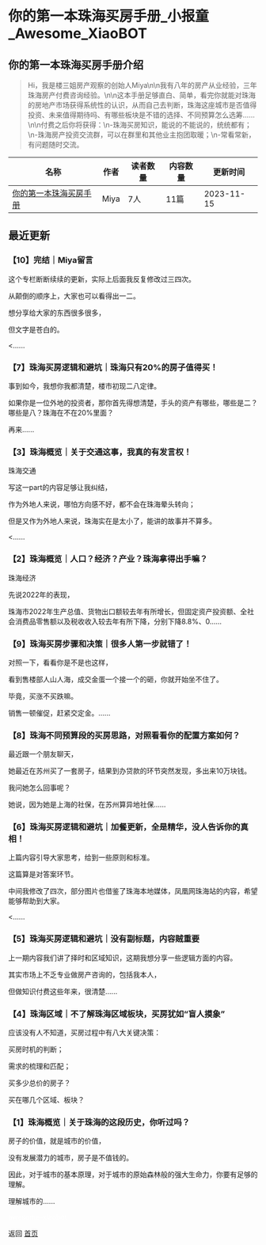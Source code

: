 # 你的第一本珠海买房手册_小报童_Awesome_XiaoBOT

## 你的第一本珠海买房手册介绍
> Hi，我是楼三姐房产观察的创始人Miya\n\n我有八年的房产从业经验，三年珠海房产付费咨询经验。\n\n这本手册足够直白、简单，看完你就能对珠海的房地产市场获得系统性的认识，从而自己去判断，珠海这座城市是否值得投资、未来值得期待吗、有哪些板块是不错的选择、不同预算怎么选筹……\n\n付费之后你将获得：\n-珠海买房知识，能说的不能说的，统统都有；\n-珠海房产投资交流群，可以在群里和其他业主抱团取暖；\n-常看常新，有问题随时交流。  
  


|名称|作者|读者数量|内容数量|更新时间|
|---|---|---|---|---|
|[你的第一本珠海买房手册](https://xiaobot.net/p/lousanjie?refer=9c3f1c95-a052-465a-9902-f6d75080262a)|Miya|7人|11篇|2023-11-15|

## 最近更新
### 【10】完结｜Miya留言

这个专栏断断续续的更新，实际上后面我反复修改过三四次。

从颠倒的顺序上，大家也可以看得出一二。

想分享给大家的东西很多很多，

但文字是苍白的。

<......

### 【7】珠海买房逻辑和避坑｜珠海只有20%的房子值得买！

事到如今，我想你我都清楚，楼市初现二八定律。

如果你是一位外地的投资者，那你首先得想清楚，手头的资产有哪些，哪些是二？哪些是八？珠海在不在20%里面？

再来......

### 【3】珠海概览｜关于交通这事，我真的有发言权！

珠海交通

写这一part的内容足够让我纠结，

作为外地人来说，哪怕方向感不好，都不会在珠海晕头转向；

但是又作为外地人来说，珠海实在是太小了，能讲的故事并不算多。

<......

### 【2】珠海概览｜人口？经济？产业？珠海拿得出手嘛？

珠海经济

先说2022年的表现，

珠海市2022年生产总值、货物出口额较去年有所增长，但固定资产投资额、全社会消费品零售额以及税收收入较去年有所下降，分别下降8.8%、0......

### 【9】珠海买房步骤和决策｜很多人第一步就错了！

对照一下，看看你是不是也这样，

看到售楼部人山人海，成交金蛋一个接一个的砸，你就开始坐不住了。

毕竟，买涨不买跌嘛。

销售一顿催促，赶紧交定金。......

### 【8】珠海不同预算段的买房思路，对照看看你的配置方案如何？

最近跟一个朋友聊天，

她最近在苏州买了一套房子，结果到办贷款的环节突然发现，多出来10万块钱。

我问她怎么回事呢？

她说，因为她是上海的社保，在苏州算异地社保......

### 【6】珠海买房逻辑和避坑｜加餐更新，全是精华，没人告诉你的真相！

上篇内容引导大家思考，给到一些原则和标准。

这篇算是对答案环节。

中间我修改了四次，部分图片也借鉴了珠海本地媒体，凤凰网珠海站的内容，希望能够帮助到大家。

<......

### 【5】珠海买房逻辑和避坑｜没有副标题，内容贼重要

上一期内容我们讲了择时和区域知识，这期我想分享一些逻辑方面的内容。

其实市场上不乏专业做房产咨询的，包括我本人，

但做知识付费这些年来，很清楚......

### 【4】珠海区域｜不了解珠海区域板块，买房犹如“盲人摸象”

应该没有人不知道，买房过程中有八大关键决策：

买房时机的判断；

需求的梳理和匹配；

买多少总价的房子？

买在哪几个区域、板块？

### 【1】珠海概览｜关于珠海的这段历史，你听过吗？

房子的价值，就是城市的价值，

没有发展潜力的城市，房子是不值钱的。

因此，对于城市的基本原理，对于城市的原始森林般的强大生命力，你要有足够的理解。

理解城市的......


<a href="https://github.com/Reno9527/awesome-xiaobot" style="color: white; text-decoration: none;">awesome-xiaobot</a>

返回 [首页](../README.md)
